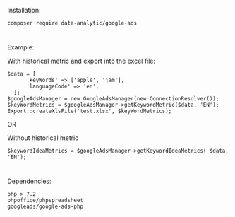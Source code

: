 Installation:

``composer require data-analytic/google-ads``
#

Example: 

With historical metric and export into the excel file:
````
$data = [
      'keyWords' => ['apple', 'jam'],
      'languageCode' => 'en',
  ];
$googleAdsManager = new GoogleAdsManager(new ConnectionResolver());
$keyWordMetrics = $googleAdsManager->getKeywordMetric($data, 'EN');
Export::createXlsFile('test.xlsx', $keyWordMetrics);
````
OR

Without historical metric
````
$keywordIdeaMetrics = $googleAdsManager->getKeywordIdeaMetrics( $data, 'EN');
````

#

Dependencies:

`php > 7.2` <br>
`phpoffice/phpspreadsheet` <br>
`googleads/google-ads-php` <br>
